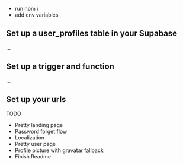 - run npm i
- add env variables

## Set up a user_profiles table in your Supabase

...

## Set up a trigger and function

...

## Set up your urls

TODO

- Pretty landing page
- Password forget flow
- Localization
- Pretty user page
- Profile picture with gravatar fallback
- Finish Readme
